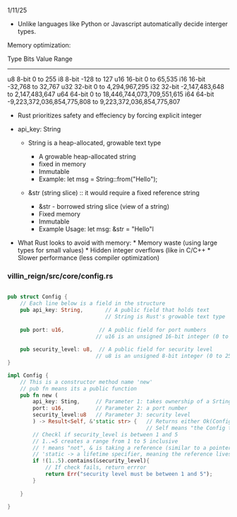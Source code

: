 1/11/25

- Unlike languages like Python or Javascript automatically decide interger types. 

Memory optimization:

Type	Bits	Value Range
----    ----    -----------
u8	8-bit	0 to 255
i8	8-bit	-128 to 127
u16	16-bit	0 to 65,535
i16	16-bit	-32,768 to 32,767
u32	32-bit	0 to 4,294,967,295
i32	32-bit	-2,147,483,648 to 2,147,483,647
u64	64-bit	0 to 18,446,744,073,709,551,615
i64	64-bit	-9,223,372,036,854,775,808 to 9,223,372,036,854,775,807

- Rust prioritizes safety and effeciency by forcing explicit integer

- api_key: String
    
    - String is a heap-allocated, growable text type
        * A growable heap-allocated string 
        * fixed in memory
        * Immutable
        * Example: let msg = String::from("Hello");



    - &str (string slice) :: it would require a fixed reference string
        * &str - borrowed string slice (view of a string)
        * Fixed memory
        * Immutable 
        * Example Usage: let msg: &str = "Hello"l

 -  What Rust looks to avoid with memory:
        * Memory waste (using large types for small values)
        * Hidden integer overflows (like in C/C++
        * Slower performance (less compiler optimization)

###  villin_reign/src/core/config.rs

```rust

pub struct Config {
    // Each line below is a field in the structure
    pub api_key: String,       // A public field that holds text
                               // String is Rust's growable text type
    
    pub port: u16,           // A public field for port numbers
                            // u16 is an unsigned 16-bit integer (0 to 65,535)
    
    pub security_level: u8,  // A public field for security level
                            // u8 is an unsigned 8-bit integer (0 to 255)
}

impl Config {
    // This is a constructor method name 'new'
    // pub fn means its a public function
    pub fn new (
        api_key: Sting,     // Parameter 1: takes ownership of a Srting
        port: u16,          // Parameter 2: a port number
        security_level:u8   // Parameter 3: security level
        ) -> Result<Self, &'static str> {   // Returns either Ok(Config) or Err(error message)
                                            // Self means "the Config type"
        // Checkl if security_level is between 1 and 5
        // 1..=5 creates a range from 1 to 5 inclusive
        // ! means "not", & is taking a reference (similar to a pointer)
        // 'static -> a lifetime specifier, meaning the reference lives for the entire duration for the program
        if !(1..5).contains(&security_level){
            // If check fails, return errror
            return Err("security level must be between 1 and 5");
        }
    
    }

}

```

